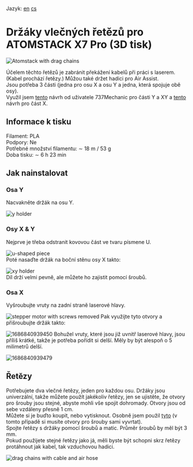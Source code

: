 Jazyk:
[en](https://github.com/pslib-cz/2022-p2a-mme-pppp-CernyDavid/blob/main/README.md)
[cs](https://github.com/pslib-cz/2022-p2a-mme-pppp-CernyDavid/blob/main/README.cs.md)

# Držáky vlečných řetězů pro ATOMSTACK X7 Pro (3D tisk)
![Atomstack with drag chains](https://github.com/pslib-cz/2022-p2a-mme-pppp-CernyDavid/assets/91247706/0f663162-a7f2-4869-93f8-dbb17fe0bf4a)  
  
Účelem těchto řetězů je zabránit překážení kabelů při práci s laserem. (Kabel prochází řetězy.) Můžou také držet hadici pro Air Assist.  
Jsou potřeba 3 části (jedna pro osu X a osu Y a jedna, která spojuje obě osy).  
Využil jsem [tento](https://www.thingiverse.com/thing:5506701) návrh od uživatele 737Mechanic pro části Y a XY a [tento](https://www.thingiverse.com/thing:5274651) návrh pro část X.  
## Informace k tisku
Filament: PLA  
Podpory: Ne  
Potřebné množství filamentu: ∼ 18 m / 53 g  
Doba tisku: ∼ 6 h 23 min  
## Jak nainstalovat
### Osa Y
Nacvakněte držák na osu Y.  
  
![y holder](https://github.com/pslib-cz/2022-p2a-mme-pppp-CernyDavid/assets/91247706/19cd7f9b-db28-4e09-91e9-0460d279e866)  
### Osy X & Y
Nejprve je třeba odstranit kovovou část ve tvaru písmene U.  
  
![u-shaped piece](https://github.com/pslib-cz/2022-p2a-mme-pppp-CernyDavid/assets/91247706/1950edec-6c18-42f8-af69-c58a0ef0ed18)  
Poté nasaďte držák na boční stěnu osy X takto:
  
![xy holder](https://github.com/pslib-cz/2022-p2a-mme-pppp-CernyDavid/assets/91247706/42022466-dc88-43f6-997c-fa8b20e433a0)  
Díl drží velmi pevně, ale můžete ho zajistit pomocí šroubů.  
### Osa X 
Vyšroubujte vruty na zadní straně laserové hlavy.  

![stepper motor with screws removed](https://github.com/pslib-cz/2022-p2a-mme-pppp-CernyDavid/assets/91247706/b88a9b18-70dd-4eb1-a8fc-b6fa3c6a5303)
Pak využijte tyto otvory a přišroubujte držák takto: 
  
![1686840939450](https://github.com/pslib-cz/2022-p2a-mme-pppp-CernyDavid/assets/91247706/b7322ecc-bd63-46a0-a58c-a0a94e803cd7)
Bohužel vruty, které jsou již uvnitř laserové hlavy, jsou příliš krátké, takže je potřeba pořídit si delší. Měly by být alespoň o 5 milimetrů delší.  
  
![1686840939479](https://github.com/pslib-cz/2022-p2a-mme-pppp-CernyDavid/assets/91247706/5de9eed2-2ec0-4a3f-b7c6-9581345ad61b)  
## Řetězy
Potřebujete dva vlečné řetězy, jeden pro každou osu. Držáky jsou univerzální, takže můžete použít jakékoliv řetězy, jen se ujistěte, že otvory pro šrouby jsou stejné, abyste mohli vše spojit dohromady. Otvory jsou od sebe vzdáleny přesně 1 cm.  
Můžete si je buďto koupit, nebo vytisknout. Osobně jsem použil [tyto](https://www.thingiverse.com/thing:2920060) (v tomto případě si musíte otvory pro šrouby sami vyvrtat).  
Spojte řetězy s držáky pomocí šroubů a matic. Průměr šroubů by měl být 3 mm.  
Pokud použijete stejné řetězy jako já, měli byste být schopni skrz řetězy protáhnout jak kabel, tak vzduchovou hadici.  
  
![drag chains with cable and air hose](https://github.com/pslib-cz/2022-p2a-mme-pppp-CernyDavid/assets/91247706/cb3a437c-3a41-4f13-bbae-1c20c040dc2e)
